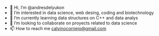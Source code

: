 - 👋 Hi, I’m @andresdelyukon
- 👀 I’m interested in data science, web desing, coding and biotechnology
- 🌱 I’m currently learning data structures on C++ and data analys
- 💞️ I’m looking to collaborate on proyects related to data science
- 📫 How to reach me calvinocornejo@gmail.com

<!---
andresdelyukon/andresdelyukon is a ✨ special ✨ repository because its `README.md` (this file) appears on your GitHub profile.
You can click the Preview link to take a look at your changes.
--->
